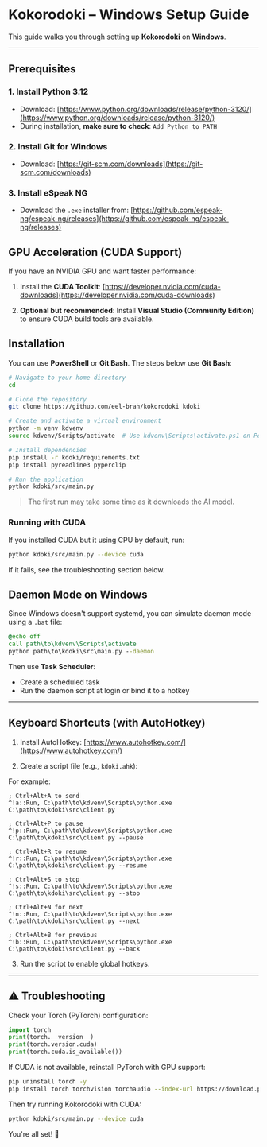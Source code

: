 # Kokorodoki – Windows Setup Guide

This guide walks you through setting up **Kokorodoki** on **Windows**.

---

## Prerequisites

### 1. Install Python 3.12

* Download: [https://www.python.org/downloads/release/python-3120/](https://www.python.org/downloads/release/python-3120/)
* During installation, **make sure to check**: `Add Python to PATH`

### 2. Install Git for Windows

* Download: [https://git-scm.com/downloads](https://git-scm.com/downloads)

### 3. Install eSpeak NG

* Download the `.exe` installer from:
  [https://github.com/espeak-ng/espeak-ng/releases](https://github.com/espeak-ng/espeak-ng/releases)


## GPU Acceleration (CUDA Support)

If you have an NVIDIA GPU and want faster performance:

1. Install the **CUDA Toolkit**:
   [https://developer.nvidia.com/cuda-downloads](https://developer.nvidia.com/cuda-downloads)

2. **Optional but recommended**: Install **Visual Studio (Community Edition)** to ensure CUDA build tools are available.


## Installation

You can use **PowerShell** or **Git Bash**. The steps below use **Git Bash**:

```bash
# Navigate to your home directory
cd

# Clone the repository
git clone https://github.com/eel-brah/kokorodoki kdoki

# Create and activate a virtual environment
python -m venv kdvenv
source kdvenv/Scripts/activate  # Use kdvenv\Scripts\activate.ps1 on PowerShell

# Install dependencies
pip install -r kdoki/requirements.txt
pip install pyreadline3 pyperclip

# Run the application
python kdoki/src/main.py
```

> The first run may take some time as it downloads the AI model.

### Running with CUDA

If you installed CUDA but it using CPU by default, run:

```bash
python kdoki/src/main.py --device cuda
```

If it fails, see the troubleshooting section below.


## Daemon Mode on Windows

Since Windows doesn't support systemd, you can simulate daemon mode using a `.bat` file:

```bat
@echo off
call path\to\kdvenv\Scripts\activate
python path\to\kdoki\src\main.py --daemon
```

Then use **Task Scheduler**:

* Create a scheduled task
* Run the daemon script at login or bind it to a hotkey

---

## Keyboard Shortcuts (with AutoHotkey)

1. Install AutoHotkey: [https://www.autohotkey.com/](https://www.autohotkey.com/)

2. Create a script file (e.g., `kdoki.ahk`):

For example:

```ahk
; Ctrl+Alt+A to send
^!a::Run, C:\path\to\kdvenv\Scripts\python.exe C:\path\to\kdoki\src\client.py

; Ctrl+Alt+P to pause
^!p::Run, C:\path\to\kdvenv\Scripts\python.exe C:\path\to\kdoki\src\client.py --pause

; Ctrl+Alt+R to resume
^!r::Run, C:\path\to\kdvenv\Scripts\python.exe C:\path\to\kdoki\src\client.py --resume

; Ctrl+Alt+S to stop
^!s::Run, C:\path\to\kdvenv\Scripts\python.exe C:\path\to\kdoki\src\client.py --stop

; Ctrl+Alt+N for next
^!n::Run, C:\path\to\kdvenv\Scripts\python.exe C:\path\to\kdoki\src\client.py --next

; Ctrl+Alt+B for previous
^!b::Run, C:\path\to\kdvenv\Scripts\python.exe C:\path\to\kdoki\src\client.py --back
```

3. Run the script to enable global hotkeys.

---

## ⚠️ Troubleshooting

Check your Torch (PyTorch) configuration:

```python
import torch
print(torch.__version__)
print(torch.version.cuda)
print(torch.cuda.is_available())
```

If CUDA is not available, reinstall PyTorch with GPU support:

```bash
pip uninstall torch -y
pip install torch torchvision torchaudio --index-url https://download.pytorch.org/whl/cu121
```

Then try running Kokorodoki with CUDA:

```bash
python kdoki/src/main.py --device cuda
```

You're all set! 🚀
